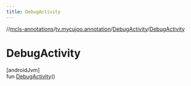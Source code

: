```yaml
---
title: DebugActivity
---
```

//[mcls-annotations](../../../index.html)/[tv.mycujoo.annotation](../index.html)/[DebugActivity](index.html)/[DebugActivity](-debug-activity.html)



# DebugActivity



[androidJvm]\
fun [DebugActivity](-debug-activity.html)()




